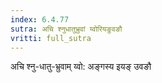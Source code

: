 ```yaml
---
index: 6.4.77
sutra: अचि श्नुधातुभ्रुवां य्वोरियङुवङौ
vritti: full_sutra
---
```


अचि श्नु-धातु-भ्रुवाम् य्वो: अङ्गस्य इयङ् उवङौ 